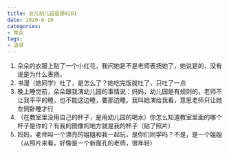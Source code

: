 ```yaml
---
title: 女儿幼儿园语录W2D1
date: 2020-8-10
categories:
- 育女
tags:
- 语录
---
```


1. 朵朵的衣服上贴了一个小红花，我问她是不是老师表扬她了，她说是的，没有说是为什么表扬。
2. 书漫（她同学）吐了，是怎么了？她吃完饭就吐了，只吐了一点
3. 晚上睡觉前，朵朵跟我演幼儿园的事情说：妈妈，幼儿园是有规则的，老师不让我平平的睡，也不能这边睡，要那边睡。我叫她演给我看，意思老师只让她左侧卧睡才行
4. （在教室里没用自己的杯子，是用幼儿园的喝水）你怎么知道教室里面的哪个杯子是你的？有我的图像的地方就是我的杯子（贴了照片）
5. 妈妈，老师叫一个漂亮的姐姐和我一起玩，是你们同学吗？不是，是一个姐姐（从照片来看，好像是一个新面孔的老师，很年轻）